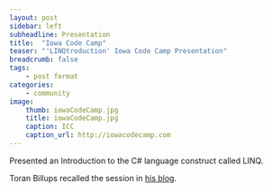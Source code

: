```yaml
---
layout: post
sidebar: left
subheadline: Presentation
title:  "Iowa Code Camp"
teaser: "'LINQtroduction' Iowa Code Camp Presentation"
breadcrumb: false
tags:
    - post format
categories:
    - community
image:
    thumb: iowaCodeCamp.jpg
    title: iowaCodeCamp.jpg
    caption: ICC
    caption_url: http://iowacodecamp.com
---
```

Presented an Introduction to the C# language construct called LINQ.

Toran Billups recalled the session in <a href='https://toranbillups.com/blog/archive/2010/05/05/My-thoughts-about-the-latest-Iowa-Code-Camp/' target='new'>his blog</a>.


